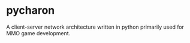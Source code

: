 # pycharon
A client-server network architecture written in python primarily used for MMO game development.
